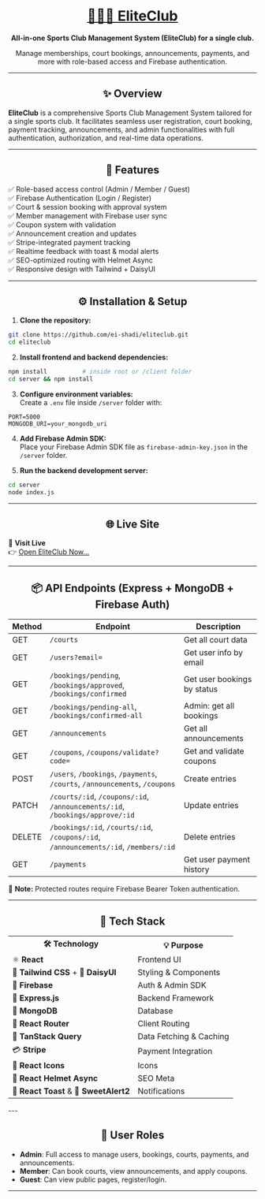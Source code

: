 
<div align="center">
  <h1>
    <a href="https://eliteclub-sports.netlify.app/" target="_blank" rel="noopener noreferrer">
      🏃‍♂️‍➡️ <strong>EliteClub</strong>
    </a>
  </h1>
  <p><strong>All-in-one Sports Club Management System (EliteClub) for a single club.</strong></p>
  <p>Manage memberships, court bookings, announcements, payments, and more with role-based access and Firebase authentication.</p>
</div>

---

<h2 align="center">✨ Overview</h2>

**EliteClub** is a comprehensive Sports Club Management System tailored for a single sports club. It facilitates seamless user registration, court booking, payment tracking, announcements, and admin functionalities with full authentication, authorization, and real-time data operations.

---

<h2 align="center">🚀 Features</h2>

✅ Role-based access control (Admin / Member / Guest)  
✅ Firebase Authentication (Login / Register)  
✅ Court & session booking with approval system  
✅ Member management with Firebase user sync  
✅ Coupon system with validation  
✅ Announcement creation and updates  
✅ Stripe-integrated payment tracking  
✅ Realtime feedback with toast & modal alerts  
✅ SEO-optimized routing with Helmet Async  
✅ Responsive design with Tailwind + DaisyUI  

---

<h2 align="center">⚙️ Installation & Setup</h2>

1. **Clone the repository:**
```bash
git clone https://github.com/ei-shadi/eliteclub.git
cd eliteclub
```

2. **Install frontend and backend dependencies:**
```bash
npm install          # inside root or /client folder
cd server && npm install
```

3. **Configure environment variables:**  
Create a `.env` file inside `/server` folder with:
```
PORT=5000
MONGODB_URI=your_mongodb_uri
```

4. **Add Firebase Admin SDK:**  
Place your Firebase Admin SDK file as `firebase-admin-key.json` in the `/server` folder.

5. **Run the backend development server:**
```bash
cd server
node index.js
```

---

<h2 align="center">🌐 Live Site</h2>

🎯 **Visit Live**  
👉 <a href="https://eliteclub-sports.netlify.app/" target="_blank" rel="noopener noreferrer">Open EliteClub Now...</a>

---

<h2 align="center">📦 API Endpoints (Express + MongoDB + Firebase Auth)</h2>

| Method | Endpoint | Description |
|--------|----------|-------------|
| GET | `/courts` | Get all court data |
| GET | `/users?email=` | Get user info by email |
| GET | `/bookings/pending`, `/bookings/approved`, `/bookings/confirmed` | Get user bookings by status |
| GET | `/bookings/pending-all`, `/bookings/confirmed-all` | Admin: get all bookings |
| GET | `/announcements` | Get all announcements |
| GET | `/coupons`, `/coupons/validate?code=` | Get and validate coupons |
| POST | `/users`, `/bookings`, `/payments`, `/courts`, `/announcements`, `/coupons` | Create entries |
| PATCH | `/courts/:id`, `/coupons/:id`, `/announcements/:id`, `/bookings/approve/:id` | Update entries |
| DELETE | `/bookings/:id`, `/courts/:id`, `/coupons/:id`, `/announcements/:id`, `/members/:id` | Delete entries |
| GET | `/payments` | Get user payment history |

🔐 **Note:** Protected routes require Firebase Bearer Token authentication.

---
<h2 align="center">🤖 Tech Stack</h2>

<table align="center">
  <tr>
    <th>🛠️ Technology</th>
    <th>💡 Purpose</th>
  </tr>
  <tr>
    <td>⚛ <strong>React</strong></td>
    <td>Frontend UI</td>
  </tr>
  <tr>
    <td>🎨 <strong>Tailwind CSS</strong> + 🌼 <strong>DaisyUI</strong></td>
    <td>Styling & Components</td>
  </tr>
  <tr>
    <td>🔐 <strong>Firebase</strong></td>
    <td>Auth & Admin SDK</td>
  </tr>
  <tr>
    <td>🚂 <strong>Express.js</strong></td>
    <td>Backend Framework</td>
  </tr>
  <tr>
    <td>🍃 <strong>MongoDB</strong></td>
    <td>Database</td>
  </tr>
  <tr>
    <td>🧭 <strong>React Router</strong></td>
    <td>Client Routing</td>
  </tr>
  <tr>
    <td>🧰 <strong>TanStack Query</strong></td>
    <td>Data Fetching & Caching</td>
  </tr>
  <tr>
    <td>💳 <strong>Stripe</strong></td>
    <td>Payment Integration</td>
  </tr>
  <tr>
    <td>🎯 <strong>React Icons</strong></td>
    <td>Icons</td>
  </tr>
  <tr>
    <td>🧠 <strong>React Helmet Async</strong></td>
    <td>SEO Meta</td>
  </tr>
  <tr>
    <td>🔔 <strong>React Toast</strong> & 💬 <strong>SweetAlert2</strong></td>
    <td>Notifications</td>
  </tr>
</table>
---

<h2 align="center">👥 User Roles</h2>

- **Admin**: Full access to manage users, bookings, courts, payments, and announcements.  
- **Member**: Can book courts, view announcements, and apply coupons.  
- **Guest**: Can view public pages, register/login.

---

